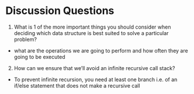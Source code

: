 # Discussion Questions

1. What is 1 of the more important things you should consider when deciding which data structure is best suited to solve a particular problem?

- what are the operations we are going to perform and how often they are going to be executed

2. How can we ensure that we’ll avoid an infinite recursive call stack?

- To prevent infinite recursion, you need at least one branch i.e. of an if/else statement that does not make a recursive call

